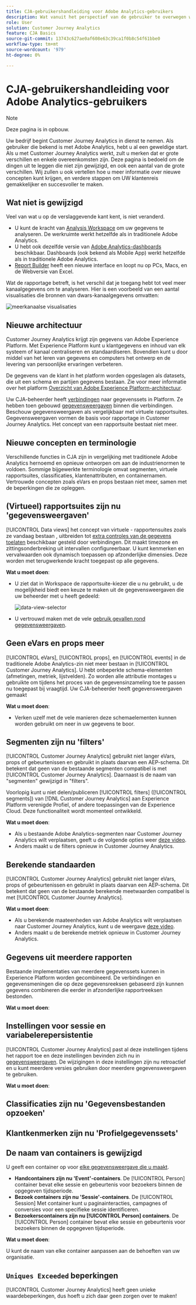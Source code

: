 ```yaml
---
title: CJA-gebruikershandleiding voor Adobe Analytics-gebruikers
description: Wat vanuit het perspectief van de gebruiker te overwegen wanneer uw bedrijf gegevens van Adobe Analytics aan Customer Journey Analytics verplaatst
role: User
solution: Customer Journey Analytics
feature: CJA Basics
source-git-commit: 13743c627ae0af608e63c39ca1f0b8c54f61bbe0
workflow-type: tm+mt
source-wordcount: '979'
ht-degree: 0%

---
```



# CJA-gebruikershandleiding voor Adobe Analytics-gebruikers

>[!NOTE]
>
>Deze pagina is in opbouw.

Uw bedrijf begint Customer Journey Analytics in dienst te nemen. Als gebruiker die bekend is met Adobe Analytics, hebt u al een geweldige start. Als u met Customer Journey Analytics werkt, zult u merken dat er grote verschillen en enkele overeenkomsten zijn. Deze pagina is bedoeld om de dingen uit te leggen die niet zijn gewijzigd, en ook een aantal van de grote verschillen. Wij zullen u ook vertellen hoe u meer informatie over nieuwe concepten kunt krijgen, en verdere stappen om UW klantenreis gemakkelijker en succesvoller te maken.

## Wat niet is gewijzigd

Veel van wat u op de verslaggevende kant kent, is niet veranderd.

* U kunt de kracht van [Analysis Workspace](/help/analysis-workspace/home.md) om uw gegevens te analyseren. De werkruimte werkt hetzelfde als in traditionele Adobe Analytics.
* U hebt ook dezelfde versie van [Adobe Analytics-dashboards](/help/mobile-app/home.md) beschikbaar. Dashboards (ook bekend als Mobile App) werkt hetzelfde als in traditionele Adobe Analytics.
* [Report Builder](/help/report-builder/report-buider-overview.md) heeft een nieuwe interface en loopt nu op PCs, Macs, en de Webversie van Excel.

Wat de rapportage betreft, is het verschil dat je toegang hebt tot veel meer kanaalgegevens om te analyseren. Hier is een voorbeeld van een aantal visualisaties die bronnen van dwars-kanaalgegevens omvatten:

![meerkanaalse visualisaties](assets/cross-channel.png)

## Nieuwe architectuur

Customer Journey Analytics krijgt zijn gegevens van Adobe Experience Platform. Met Experience Platform kunt u klantgegevens en inhoud van elk systeem of kanaal centraliseren en standaardiseren. Bovendien kunt u door middel van het leren van gegevens en computers het ontwerp en de levering van persoonlijke ervaringen verbeteren.

De gegevens van de klant in het platform worden opgeslagen als datasets, die uit een schema en partijen gegevens bestaan. Zie voor meer informatie over het platform [Overzicht van Adobe Experience Platform-architectuur](https://experienceleague.adobe.com/docs/platform-learn/tutorials/intro-to-platform/basic-architecture.html?lang=en).

Uw CJA-beheerder heeft [verbindingen](/help/connections/create-connection.md) naar gegevenssets in Platform. Ze hebben toen gebouwd [gegevensweergaven](/help/data-views/data-views.md) binnen die verbindingen. Beschouw gegevensweergaven als vergelijkbaar met virtuele rapportsuites. Gegevensweergaven vormen de basis voor rapportage in Customer Journey Analytics. Het concept van een rapportsuite bestaat niet meer.

## Nieuwe concepten en terminologie

Verschillende functies in CJA zijn in vergelijking met traditionele Adobe Analytics hernoemd en opnieuw ontworpen om aan de industrienormen te voldoen. Sommige bijgewerkte terminologie omvat segmenten, virtuele rapportsuites, classificaties, klantenattributen, en containernamen. Vertrouwde concepten zoals eVars en props bestaan niet meer, samen met de beperkingen die ze opleggen.

## (Virtueel) rapportsuites zijn nu &#39;gegevensweergaven&#39;

[!UICONTROL Data views] het concept van virtuele - rapportensuites zoals ze vandaag bestaan , uitbreiden tot [extra controles van de gegevens toelaten](/help/data-views/create-dataview.md) beschikbaar gesteld door verbindingen. Dit maakt timezone en zittingsonderbreking uit intervallen configureerbaar. U kunt kenmerken en vervalwaarden ook dynamisch toepassen op afzonderlijke dimensies. Deze worden met terugwerkende kracht toegepast op alle gegevens.

**Wat u moet doen**:

* U ziet dat in Workspace de rapportsuite-kiezer die u nu gebruikt, u de mogelijkheid biedt een keuze te maken uit de gegevensweergaven die uw beheerder met u heeft gedeeld:

   ![data-view-selector](assets/data-views.png)

* U vertrouwd maken met de vele [gebruik gevallen rond gegevensweergaven](/help/data-views/data-views-usecases.md).

## Geen eVars en props meer

[!UICONTROL eVars], [!UICONTROL props], en [!UICONTROL events] in de traditionele Adobe Analytics-zin niet meer bestaan in [!UICONTROL Customer Journey Analytics]. U hebt onbeperkte schema-elementen (afmetingen, metriek, lijstvelden). Zo worden alle attributie montages u gebruikte om tijdens het proces van de gegevensinzameling toe te passen nu toegepast bij vraagtijd. Uw CJA-beheerder heeft gegevensweergaven gemaakt

**Wat u moet doen**:

* Verken uzelf met de vele manieren deze schemaelementen kunnen worden gebruikt om neer in uw gegevens te boor.

## Segmenten zijn nu &#39;filters&#39;

[!UICONTROL Customer Journey Analytics] gebruikt niet langer eVars, props of gebeurtenissen en gebruikt in plaats daarvan een AEP-schema. Dit betekent dat geen van de bestaande segmenten compatibel is met [!UICONTROL Customer Journey Analytics]. Daarnaast is de naam van &quot;segmenten&quot; gewijzigd in &quot;filters&quot;.

Voorlopig kunt u niet delen/publiceren [!UICONTROL filters] ([!UICONTROL segments]) van [!DNL Customer Journey Analytics] aan Experience Platform verenigde Profiel, of andere toepassingen van de Experience Cloud. Deze functionaliteit wordt momenteel ontwikkeld.

**Wat u moet doen**:

* Als u bestaande Adobe Analytics-segmenten naar Customer Journey Analytics wilt verplaatsen, geeft u de volgende opties weer [deze video](https://experienceleague.adobe.com/docs/customer-journey-analytics-learn/tutorials/moving-adobe-analytics-segments-to-customer-journey-analytics.html?lang=en).
* Anders maakt u de filters opnieuw in Customer Journey Analytics.

## Berekende standaarden

[!UICONTROL Customer Journey Analytics] gebruikt niet langer eVars, props of gebeurtenissen en gebruikt in plaats daarvan een AEP-schema. Dit betekent dat geen van de bestaande berekende meetwaarden compatibel is met [!UICONTROL Customer Journey Analytics].

**Wat u moet doen**:

* Als u berekende maateenheden van Adobe Analytics wilt verplaatsen naar Customer Journey Analytics, kunt u de weergave [deze video](https://experienceleague.adobe.com/docs/customer-journey-analytics-learn/tutorials/moving-your-calculated-metrics-from-adobe-analytics-to-customer-journey-analytics.html?lang=en).
* Anders maakt u de berekende metriek opnieuw in Customer Journey Analytics.


## Gegevens uit meerdere rapporten

Bestaande implementaties van meerdere gegevenssets kunnen in Experience Platform worden gecombineerd. De verbindingen en gegevensmeningen die op deze gegevensreeksen gebaseerd zijn kunnen gegevens combineren die eerder in afzonderlijke rapportreeksen bestonden.

**Wat u moet doen**:

## Instellingen voor sessie en variabelerepersistentie

[!UICONTROL Customer Journey Analytics] past al deze instellingen tijdens het rapport toe en deze instellingen bevinden zich nu in [gegevensweergaven](/help/data-views/component-settings/persistence.md). De wijzigingen in deze instellingen zijn nu retroactief en u kunt meerdere versies gebruiken door meerdere gegevensweergaven te gebruiken.

**Wat u moet doen**:

## Classificaties zijn nu &#39;Gegevensbestanden opzoeken&#39;



## Klantkenmerken zijn nu &#39;Profielgegevenssets&#39;


## De naam van containers is gewijzigd

U geeft een container op voor [elke gegevensweergave die u maakt](https://experienceleague.adobe.com/docs/analytics-platform/using/cja-dataviews/create-dataview.html?lang=en#containers).
* **Handcontainers zijn nu &#39;Event&#39;-containers**. De [!UICONTROL Person] container bevat elke sessie en gebeurtenis voor bezoekers binnen de opgegeven tijdsperiode.
* **Bezoek containers zijn nu &#39;Sessie&#39;-containers**. De [!UICONTROL Session] Met container kunt u paginainteracties, campagnes of conversies voor een specifieke sessie identificeren.
* **Bezoekerscontainers zijn nu [!UICONTROL Person] containers**. De [!UICONTROL Person] container bevat elke sessie en gebeurtenis voor bezoekers binnen de opgegeven tijdsperiode.

**Wat u moet doen**:

U kunt de naam van elke container aanpassen aan de behoeften van uw organisatie.


## `Uniques Exceeded` beperkingen

[!UICONTROL Customer Journey Analytics] heeft geen unieke waardebeperkingen, dus hoeft u zich daar geen zorgen over te maken!
